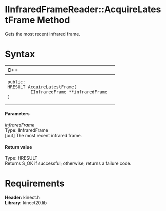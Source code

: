 IInfraredFrameReader::AcquireLatestFrame Method  
===============================================  

Gets the most recent infrared frame. <span id="syntaxSection"></span>

Syntax  
======  

<table>
<colgroup>
<col width="100%" />
</colgroup>
<thead>
<tr class="header">
<th align="left">C++</th>
</tr>
</thead>
<tbody>
<tr class="odd">
<td align="left"><pre><code>public:  
HRESULT AcquireLatestFrame(  
         IInfraredFrame **infraredFrame  
)</code></pre></td>
</tr>
</tbody>
</table>

<span id="ID4EG"></span>
#### Parameters  

*infraredFrame*    
Type: IInfraredFrame  
[out] The most recent infrared frame.  

<span id="ID4EP"></span>
#### Return value  

Type: HRESULT  
Returns S\_OK if successful; otherwise, returns a failure code.  

<span id="requirements"></span>

Requirements  
============  

**Header:** kinect.h  
**Library:** kinect20.lib  



<!--Please do not edit the data in the comment block below.-->
<!--
TOCTitle : AcquireLatestFrame Method
RLTitle : IInfraredFrameReader::AcquireLatestFrame Method
KeywordK : AcquireLatestFrame method
KeywordK : IInfraredFrameReader::AcquireLatestFrame method
KeywordF : IInfraredFrameReader::AcquireLatestFrame
KeywordF : AcquireLatestFrame
KeywordF : Microsoft.Kinect.kinect.IInfraredFrameReader.AcquireLatestFrame(IInfraredFrame@)
KeywordA : M:Microsoft.Kinect.kinect.IInfraredFrameReader.AcquireLatestFrame(IInfraredFrame@)
AssetID : M:Microsoft.Kinect.kinect.IInfraredFrameReader.AcquireLatestFrame(IInfraredFrame@)
Locale : en-us
CommunityContent : 1
APIType : Managed
APILocation : 
APIName : Microsoft.Kinect.kinect.IInfraredFrameReader::AcquireLatestFrame
TargetOS : Windows
TopicType : kbSyntax
DevLang : C++
DocSet : K4Wv2
ProjType : K4Wv2Proj
Technology : Kinect for Windows
Product : Kinect for Windows SDK v2
productversion : 20
-->
